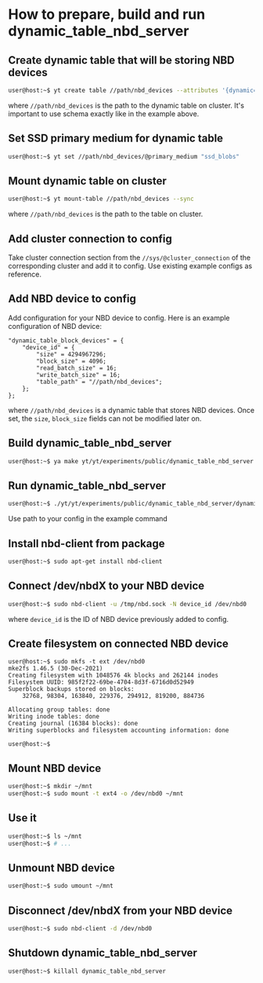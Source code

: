 # How to prepare, build and run dynamic_table_nbd_server

## Create dynamic table that will be storing NBD devices

```bash
user@host:~$ yt create table //path/nbd_devices --attributes '{dynamic=%true;schema=[{name=device_id;type=string;sort_order=ascending}; {name=block_id;type=int64;sort_order=ascending}; {name=block_datum;type=string;}]}'
```

where `//path/nbd_devices` is the path to the dynamic table on cluster. It's important to use schema exactly like in the example above.

## Set SSD primary medium for dynamic table

```bash
user@host:~$ yt set //path/nbd_devices/@primary_medium "ssd_blobs"
```

## Mount dynamic table on cluster

```bash
user@host:~$ yt mount-table //path/nbd_devices --sync
```

where `//path/nbd_devices` is the path to the table on cluster.

## Add cluster connection to config

Take cluster connection section from the `//sys/@cluster_connection` of the corresponding cluster and add it to config. Use existing example configs as reference.

## Add NBD device to config

Add configuration for your NBD device to config. Here is an example configuration of NBD device:

```
"dynamic_table_block_devices" = {
    "device_id" = {
        "size" = 4294967296;
        "block_size" = 4096;
        "read_batch_size" = 16;
        "write_batch_size" = 16;
        "table_path" = "//path/nbd_devices";
    };
};
```

where `//path/nbd_devices` is a dynamic table that stores NBD devices. Once set, the `size`, `block_size` fields can not be modified later on.

## Build dynamic_table_nbd_server

```bash
user@host:~$ ya make yt/yt/experiments/public/dynamic_table_nbd_server -r
```

## Run dynamic_table_nbd_server

```bash
user@host:~$ ./yt/yt/experiments/public/dynamic_table_nbd_server/dynamic_table_nbd_server --config /yt/yt/experiments/public/dynamic_table_nbd_server/freud.yson 2>/tmp/nbd_stderr.txt &
```

Use path to your config in the example command

## Install nbd-client from package

```bash
user@host:~$ sudo apt-get install nbd-client
```

## Connect /dev/nbdX to your NBD device

```bash
user@host:~$ sudo nbd-client -u /tmp/nbd.sock -N device_id /dev/nbd0
```

where `device_id` is the ID of NBD device previously added to config.

## Create filesystem on connected NBD device

```
user@host:~$ sudo mkfs -t ext /dev/nbd0
mke2fs 1.46.5 (30-Dec-2021)
Creating filesystem with 1048576 4k blocks and 262144 inodes
Filesystem UUID: 985f2f22-69be-4704-8d3f-6716d0d52949
Superblock backups stored on blocks:
	32768, 98304, 163840, 229376, 294912, 819200, 884736

Allocating group tables: done
Writing inode tables: done
Creating journal (16384 blocks): done
Writing superblocks and filesystem accounting information: done 

user@host:~$
```

## Mount NBD device

```bash
user@host:~$ mkdir ~/mnt
user@host:~$ sudo mount -t ext4 -o /dev/nbd0 ~/mnt
```

## Use it

```bash
user@host:~$ ls ~/mnt
user@host:~$ # ...
```

## Unmount NBD device

```bash
user@host:~$ sudo umount ~/mnt
```

## Disconnect /dev/nbdX from your NBD device

```bash
user@host:~$ sudo nbd-client -d /dev/nbd0
```

## Shutdown dynamic_table_nbd_server

```bash
user@host:~$ killall dynamic_table_nbd_server
```
